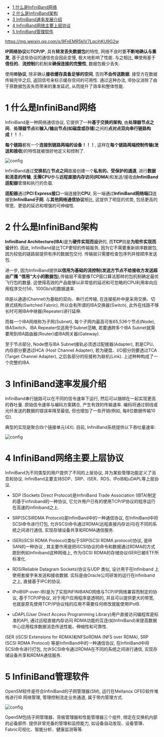 
<!-- @import "[TOC]" {cmd="toc" depthFrom=1 depthTo=6 orderedList=false} -->

<!-- code_chunk_output -->

* [1 什么是InfiniBand网络](#1-什么是infiniband网络)
* [2 什么是InfiniBand架构](#2-什么是infiniband架构)
* [3 InfiniBand速率发展介绍](#3-infiniband速率发展介绍)
* [4 InfiniBand网络主要上层协议](#4-infiniband网络主要上层协议)
* [5 InfiniBand管理软件](#5-infiniband管理软件)

<!-- /code_chunk_output -->

https://mp.weixin.qq.com/s/9FnEMR5klV7LqcihKU9G2w

**IP网络协议**如**TCP/IP**, 具有**转发丢失数据包**的特性, 网络不良时要**不断地确认与重发**, 基于这些协议的通信也会因此变慢, 极大地影响了性能. 与之相比, **IB**使用基于**信任的**、**流控制**的机制来**确保连接的完整性**, 数据包极少丢失. 

使用**IB协议**, 除非确认**接收缓存具备足够的空间**, 否则**不会传送数据**. 接受方在数据传输完毕之后, 返回信号来标示缓存空间的可用性. 通过这种办法, IB协议消除了由于原数据包丢失而带来的重发延迟, 从而提升了效率和整体性能. 

# 1 什么是InfiniBand网络

InfiniBand是一种网络通信协议, 它提供了一种**基于交换的架构**, 由**处理器节点之间**、**处理器节点**和**输入/输出节点(如磁盘或存储**)之间的**点对点双向串行链路构成！！！**. 

**每个链路**都有一个**连接到链路两端的设备！！！**, 这样在**每个链路两端控制传输(发送和接收**)的特性就被很好地定义和控制了. 

![config](./images/5.png)

InfiniBand通过**交换机**在**节点之间**直接创建一个**私有的、受保护的通道**, 进行**数据和消息的传输**, **无需CPU**参与**远程直接内存访问(RDMA**)和发送/接收由**InfiniBand适配器**管理和执行的负载. 

**适配器**通过**PCI Express接口**一端连接到**CPU**, 另一端通过**InfiniBand网络端口**连接到**InfiniBand子网**. 与**其他网络通信协议**相比, 这提供了明显的优势, 包括更高的带宽、更低的延迟和增强的可伸缩性. 

# 2 什么是InfiniBand架构

**InfiniBand Architecture(IBA**)是为**硬件实现而设计**的, 而**TCP**则是**为软件实现而设计**的. 因此, InfiniBand是比TCP更轻的传输服务, 因为它不需要重新排序数据包, 因为较低的链路层提供有序的数据包交付. 传输层只需要检查包序列并按顺序发送包. 

进一步, 因为InfiniBand提供**以信用为基础的流控制(发送方节点不给接收方发送超出广播 “信用“大小的数据包**),传输层不需要像TCP窗口算法那样的包机制确定最优飞行包的数量. 这使得高效的产品能够以非常低的延迟和可忽略的CPU利用率向应用程序交付56、100Gb/s的数据速率. 

IB是以通道(Channel)为基础的双向、串行式传输, 在连接拓朴中是采用交换、切换式结构(Switched Fabric), 所以会有所谓的IBA交换器(Switch), 此外在线路不够长时可用IBA中继器(Repeater)进行延伸. 

而每一个IBA网络称为子网(Subnet), 每个子网内最高可有65,536个节点(Node), IBASwitch、IBA Repeater仅适用于Subnet范畴, 若要通跨多个IBA Subnet就需要用到IBA路由器(Router)或IBA网关器(Gateway). 

至于节点部分, Node想与IBA Subnet接轨必须透过配接器(Adapter), 若是CPU、内存部分要透过HCA (Host Channel Adapter), 若为硬盘、I/O部分则要透过TCA (Target Channel Adapter), 之后各部分的衔接称为联机(Link). 上述种种构成了一个完整的IBA. 

# 3 InfiniBand速率发展介绍

InfiniBand串行链路可以在不同的信令速率下运行, 然后可以捆绑在一起实现更高的吞吐量. 原始信令速率与编码方案耦合, 产生有效的传输速率. 编码将通过铜线或光纤发送的数据的错误率降至最低, 但也增加了一些开销(例如, 每8位数据传输10位). 

典型的实现是聚合四个链接单元(4X). 目前, InfiniBand系统提供以下吞吐量速率:

![config](./images/6.png)

# 4 InfiniBand网络主要上层协议

InfiniBand为不同类型的用户提供了不同的上层协议, 并为某些管理功能定义了消息和协议. InfiniBand主要支持SDP、SRP、iSER、RDS、IPoIB和uDAPL等上层协议. 

- SDP (Sockets Direct Protocol)是InfiniBand Trade Association (IBTA)制定的基于infiniband的一种协议, 它允许用户已有的使用TCP/IP协议的程序运行在高速的infiniband之上. 

- SRP(SCSIRDMA Protocol)是InfiniBand中的一种通信协议, 在InfiniBand中将SCSI命令进行打包, 允许SCSI命令通过RDMA(远程直接内存访问)在不同的系统之间进行通信, 实现存储设备共享和RDMA通信服务. 

- iSER(iSCSI RDMA Protocol)类似于SRP(SCSI RDMA protocol)协议, 是IB SAN的一种协议 , 其主要作用是把iSCSI协议的命令和数据通过RDMA的方式跑到例如Infiniband这种网络上, 作为iSCSI RDMA的存储协议iSER已被IETF所标准化. 

- RDS(Reliable Datagram Sockets)协议与UDP 类似, 设计用于在Infiniband 上使用套接字来发送和接收数据. 实际是由Oracle公司研发的运行在infiniband之上, 直接基于IPC的协议. 

- IPoIB(IP-over-IB)是为了实现INFINIBAND网络与TCP/IP网络兼容而制定的协议, 基于TCP/IP协议, 对于用户应用程序是透明的, 并且可以提供更大的带宽, 也就是原先使用TCP/IP协议栈的应用不需要任何修改就能使用IPoIB. 

- uDAPL(User Direct Access Programming Library)用户直接访问编程库是标准的API, 通过远程直接内存访问 RDMA功能的互连(如InfiniBand)来提高数据中心应用程序数据消息传送性能、伸缩性和可靠性. 

iSER (iSCSI Extensions for RDMA)和NFSoRDMA (NFS over RDMA), SRP (SCSI RDMA Protocol) 等是InfiniBand中的一种通信协议, 在InfiniBand中将SCSI命令进行打包, 允许SCSI命令通过RDMA在不同的系统之间进行通信, 实现存储设备共享和RDMA通信服务. 

# 5 InfiniBand管理软件

OpenSM软件是符合InfiniBand的子网管理器(SM), 运行在Mellanox OFED软件堆栈进行IB 网络管理, 管理控制流走业务通道, 属于带内管理方式. 

![config](./images/7.png)

OpenSM包括子网管理器、背板管理器和性能管理器三个组件, 绑定在交换机内部的必备部件. 提供非常完备的管理和监控能力, 如设备自动发现、设备管理、Fabric可视化、智能分析、健康监测等等. 